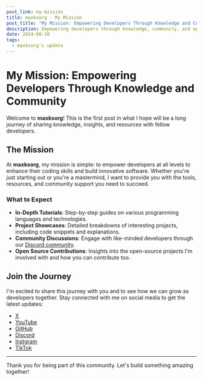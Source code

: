 ```yaml
---
post_link: my-mission
title: maxksorg - My Mission
post_title: "My Mission: Empowering Developers Through Knowledge and Community"
description: Empowering developers through knowledge, community, and open-source collaboration—join me on this journey to build something amazing.
date: 2024-08-20
tags:
  - maxksorg's update
---
```

# My Mission: Empowering Developers Through Knowledge and Community

Welcome to **maxksorg**! This is the first post in what I hope will be a long journey of sharing knowledge, insights, and resources with fellow developers.

## The Mission

At **maxksorg**, my mission is simple: to empower developers at all levels to enhance their coding skills and build innovative software. Whether you're just starting out or you're a mastermind, I want to provide you with the tools, resources, and community support you need to succeed.

### What to Expect

- **In-Depth Tutorials**: Step-by-step guides on various programming languages and technologies.
- **Project Showcases**: Detailed breakdowns of interesting projects, including code snippets and explanations.
- **Community Discussions**: Engage with like-minded developers through our [Discord community](https://discord.gg/uPjxFsFhhY).
- **Open Source Contributions**: Insights into the open-source projects I'm involved with and how you can contribute too.

## Join the Journey

I'm excited to share this journey with you and to see how we can grow as developers together. Stay connected with me on social media to get the latest updates:

- [X](https://x.com/maxksorg)
- [YouTube](https://www.youtube.com/@maxksorg)
- [GitHub](https://github.com/maxksorg)
- [Discord](https://discord.gg/uPjxFsFhhY)
- [Instgram](https://www.instagram.com/maxksorg/)
- [TikTok](https://www.tiktok.com/@maxksorg)

---

Thank you for being part of this community. Let's build something amazing together!